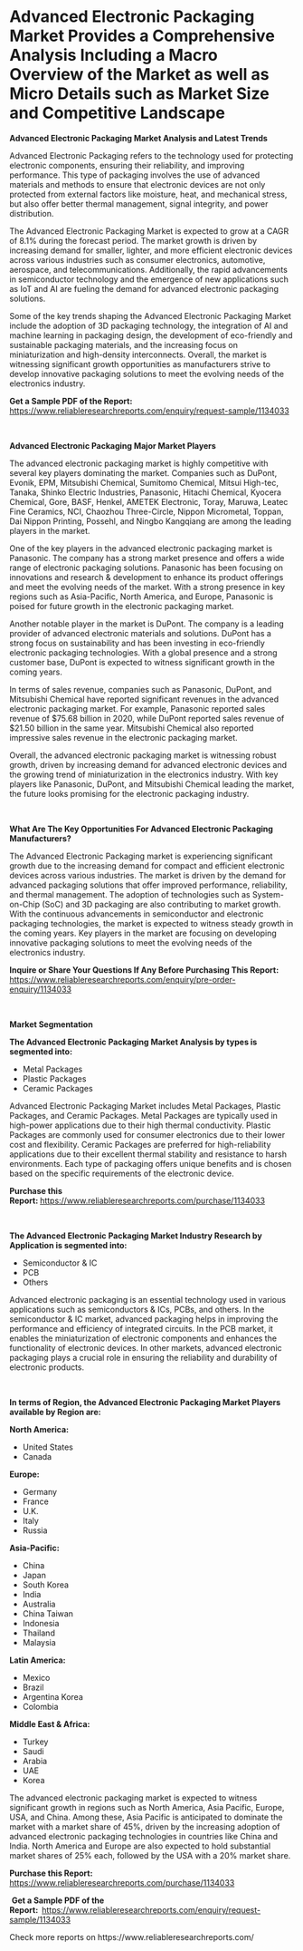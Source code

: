 <p><h1>Advanced Electronic Packaging Market Provides a Comprehensive Analysis Including a Macro Overview of the Market as well as Micro Details such as Market Size and Competitive Landscape</h1></p><p><strong>Advanced Electronic Packaging Market Analysis and Latest Trends</strong></p>
<p><p>Advanced Electronic Packaging refers to the technology used for protecting electronic components, ensuring their reliability, and improving performance. This type of packaging involves the use of advanced materials and methods to ensure that electronic devices are not only protected from external factors like moisture, heat, and mechanical stress, but also offer better thermal management, signal integrity, and power distribution. </p><p>The Advanced Electronic Packaging Market is expected to grow at a CAGR of 8.1% during the forecast period. The market growth is driven by increasing demand for smaller, lighter, and more efficient electronic devices across various industries such as consumer electronics, automotive, aerospace, and telecommunications. Additionally, the rapid advancements in semiconductor technology and the emergence of new applications such as IoT and AI are fueling the demand for advanced electronic packaging solutions.</p><p>Some of the key trends shaping the Advanced Electronic Packaging Market include the adoption of 3D packaging technology, the integration of AI and machine learning in packaging design, the development of eco-friendly and sustainable packaging materials, and the increasing focus on miniaturization and high-density interconnects. Overall, the market is witnessing significant growth opportunities as manufacturers strive to develop innovative packaging solutions to meet the evolving needs of the electronics industry.</p></p>
<p><strong>Get a Sample PDF of the Report:&nbsp;</strong> <a href="https://www.reliableresearchreports.com/enquiry/request-sample/1134033">https://www.reliableresearchreports.com/enquiry/request-sample/1134033</a></p>
<p>&nbsp;</p>
<p><strong>Advanced Electronic Packaging Major Market Players</strong></p>
<p><p>The advanced electronic packaging market is highly competitive with several key players dominating the market. Companies such as DuPont, Evonik, EPM, Mitsubishi Chemical, Sumitomo Chemical, Mitsui High-tec, Tanaka, Shinko Electric Industries, Panasonic, Hitachi Chemical, Kyocera Chemical, Gore, BASF, Henkel, AMETEK Electronic, Toray, Maruwa, Leatec Fine Ceramics, NCI, Chaozhou Three-Circle, Nippon Micrometal, Toppan, Dai Nippon Printing, Possehl, and Ningbo Kangqiang are among the leading players in the market.</p><p>One of the key players in the advanced electronic packaging market is Panasonic. The company has a strong market presence and offers a wide range of electronic packaging solutions. Panasonic has been focusing on innovations and research & development to enhance its product offerings and meet the evolving needs of the market. With a strong presence in key regions such as Asia-Pacific, North America, and Europe, Panasonic is poised for future growth in the electronic packaging market.</p><p>Another notable player in the market is DuPont. The company is a leading provider of advanced electronic materials and solutions. DuPont has a strong focus on sustainability and has been investing in eco-friendly electronic packaging technologies. With a global presence and a strong customer base, DuPont is expected to witness significant growth in the coming years.</p><p>In terms of sales revenue, companies such as Panasonic, DuPont, and Mitsubishi Chemical have reported significant revenues in the advanced electronic packaging market. For example, Panasonic reported sales revenue of $75.68 billion in 2020, while DuPont reported sales revenue of $21.50 billion in the same year. Mitsubishi Chemical also reported impressive sales revenue in the electronic packaging market.</p><p>Overall, the advanced electronic packaging market is witnessing robust growth, driven by increasing demand for advanced electronic devices and the growing trend of miniaturization in the electronics industry. With key players like Panasonic, DuPont, and Mitsubishi Chemical leading the market, the future looks promising for the electronic packaging industry.</p></p>
<p>&nbsp;</p>
<p><strong>What Are The Key Opportunities For Advanced Electronic Packaging Manufacturers?</strong></p>
<p><p>The Advanced Electronic Packaging market is experiencing significant growth due to the increasing demand for compact and efficient electronic devices across various industries. The market is driven by the demand for advanced packaging solutions that offer improved performance, reliability, and thermal management. The adoption of technologies such as System-on-Chip (SoC) and 3D packaging are also contributing to market growth. With the continuous advancements in semiconductor and electronic packaging technologies, the market is expected to witness steady growth in the coming years. Key players in the market are focusing on developing innovative packaging solutions to meet the evolving needs of the electronics industry.</p></p>
<p><strong>Inquire or Share Your Questions If Any Before Purchasing This Report:</strong> <a href="https://www.reliableresearchreports.com/enquiry/pre-order-enquiry/1134033">https://www.reliableresearchreports.com/enquiry/pre-order-enquiry/1134033</a></p>
<p>&nbsp;</p>
<p><strong>Market Segmentation</strong></p>
<p><strong>The Advanced Electronic Packaging Market Analysis by types is segmented into:</strong></p>
<p><ul><li>Metal Packages</li><li>Plastic Packages</li><li>Ceramic Packages</li></ul></p>
<p><p>Advanced Electronic Packaging Market includes Metal Packages, Plastic Packages, and Ceramic Packages. Metal Packages are typically used in high-power applications due to their high thermal conductivity. Plastic Packages are commonly used for consumer electronics due to their lower cost and flexibility. Ceramic Packages are preferred for high-reliability applications due to their excellent thermal stability and resistance to harsh environments. Each type of packaging offers unique benefits and is chosen based on the specific requirements of the electronic device.</p></p>
<p><strong>Purchase this Report:&nbsp;</strong><a href="https://www.reliableresearchreports.com/purchase/1134033">https://www.reliableresearchreports.com/purchase/1134033</a></p>
<p>&nbsp;</p>
<p><strong>The Advanced Electronic Packaging Market Industry Research by Application is segmented into:</strong></p>
<p><ul><li>Semiconductor & IC</li><li>PCB</li><li>Others</li></ul></p>
<p><p>Advanced electronic packaging is an essential technology used in various applications such as semiconductors & ICs, PCBs, and others. In the semiconductor & IC market, advanced packaging helps in improving the performance and efficiency of integrated circuits. In the PCB market, it enables the miniaturization of electronic components and enhances the functionality of electronic devices. In other markets, advanced electronic packaging plays a crucial role in ensuring the reliability and durability of electronic products.</p></p>
<p>&nbsp;</p>
<p><strong>In terms of Region, the Advanced Electronic Packaging Market Players available by Region are:</strong></p>
<p>
    <p> <strong> North America: </strong>
        <ul>
            <li>United States</li>
            <li>Canada</li>
        </ul>
        </p> 
    <p> <strong> Europe: </strong>
        <ul>
            <li>Germany</li>
            <li>France</li>
            <li>U.K.</li>
            <li>Italy</li>
            <li>Russia</li>
        </ul>
        </p> 
    <p> <strong> Asia-Pacific: </strong>
        <ul>
            <li>China</li>
            <li>Japan</li>
            <li>South Korea</li>
            <li>India</li>
            <li>Australia</li>
            <li>China Taiwan</li>
            <li>Indonesia</li>
            <li>Thailand</li>
            <li>Malaysia</li>
        </ul>
        </p> 
    <p> <strong> Latin America: </strong>
        <ul>
            <li>Mexico</li>
            <li>Brazil</li>
            <li>Argentina Korea</li>
            <li>Colombia</li>
        </ul>
        </p> 
    <p> <strong> Middle East & Africa: </strong>
        <ul>
            <li>Turkey</li>
            <li>Saudi</li>
            <li>Arabia</li>
            <li>UAE</li>
            <li>Korea</li>
        </ul>
    </p>
    </p>
<p><p>The advanced electronic packaging market is expected to witness significant growth in regions such as North America, Asia Pacific, Europe, USA, and China. Among these, Asia Pacific is anticipated to dominate the market with a market share of 45%, driven by the increasing adoption of advanced electronic packaging technologies in countries like China and India. North America and Europe are also expected to hold substantial market shares of 25% each, followed by the USA with a 20% market share.</p></p>
<p><strong>Purchase this Report: </strong><a href="https://www.reliableresearchreports.com/purchase/1134033">https://www.reliableresearchreports.com/purchase/1134033</a></p>
<p>&nbsp;<strong>Get a Sample PDF of the Report:&nbsp;&nbsp;</strong><a href="https://www.reliableresearchreports.com/enquiry/request-sample/1134033">https://www.reliableresearchreports.com/enquiry/request-sample/1134033</a></p>
<p><strong></strong></p>
<p>Check more reports on https://www.reliableresearchreports.com/</p>
